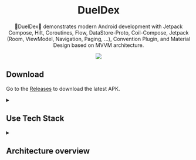 <h1 align="center">DuelDex</h1>

<p align="center">  
🎴DuelDex🎴 demonstrates modern Android development with Jetpack Compose, Hilt, Coroutines, Flow, DataStore-Proto, Coil-Compose, Jetpack (Room, ViewModel, Navigation, Paging, ...), Convention Plugin, and Material Design based on MVVM architecture.
</p>

<p align="center">
<img src="https://github.com/user-attachments/assets/23bb7475-5c35-4879-984e-523788c4de99"/>
</p>

## Download
Go to the [Releases](https://github.com/roswkzm/DuelDex/releases) to download the latest APK.

<details>
<summary><h2>Use Tech Stack</h2></summary>

 - Minimun Sdk Level 26
 - 100% Kotlin & Jetpack Compose
 - Dependency Management
    - Version Catalogs
    - Convention Plugins
 - Dependency Injection
    - Hilt : Google의 Hilt 라이브러리는 Android 애플리케이션에서 종속성 주입(DI)을 간단하게 처리할 수 있다.
    - Hilt Navigation Compose : Hilt와 Jetpack Compose를 연동하기 위한 라이브러리로, 네비게이션 기능과 함께 사용할 수 있다.
 - Asynchronous Operations
    - Coroutines : 비동기 프로그래밍을 위한 Kotlin Coroutines 라이브러리
    - FLow : 비동기 데이터를 스트림 방식으로 처리
 - Networking
    - retrofit2 : Android에서 HTTP 요청을 보내고 API와 통신하기 위한 클라이언트 라이브러리
    - kotlinx-serialization-json : Kotlinx Serialization을 통해 JSON 데이터를 직렬화 및 역직렬화한다.
    - okhttp3 : Retrofit과 함께 사용되는 HTTP 클라이언트 라이브러리이며 logging-interceptor을 위해 사용한다.
    - sandwich : 네트워크 응답을 관리하고 처리하는 Skydoves(엄재웅)의 라이브러리로, Retrofit과 함께 사용됩니다.
 - Image Loading
     - Coil & Coil-Compose : Compose를 사용하여 이미지를 로드하고 표시하기 위한 Kotlin 기반의 라이브러리.
 - Jetpack Libraries 
     - Jetpack Compose : 선언적 UI 개발을 위한 Android의 최신 툴킷
     - Lifecycle : Android 수명 주기를 관찰하고 수명 주기 변경 시 UI 상태를 관리
     - ViewModel : UI 관련 데이터를 관리하고 수명주기를 인식하고 구성 변경을 통해 데이터 생존을 보장
     - Navigation : Hilt Navigation Compose와 함께 사용되어 화면 이동 구현
     - Hilt : Android 애플리케이션에서 종속성 주입(DI) 처리.
     - Room : Android의 SQLite 데이터베이스와 상호작용하는 라이브러리입니다. 데이터베이스를 손쉽게 관리 할 수 있다.
    - DataStore : SharedPreferences를 대체하는 데이터 저장소로, key-value 형식으로 데이터 저장 가능.
    - DataStore-Proto : 프로토콜 버퍼를 사용하여 데이터를 type-safety 하게 저장/관리 한다.
    - Paging-Compose : 대량의 데이터를 효율적으로 로드하고 화면에 표시할 수 있도록 돕는 기능을 제공
 - Other Libraries
    - timber : Android 애플리케이션에서 로깅을 위한 라이브러리
    - splashScreen : Android 12 이상에서 스플래시 화면을 구현하기 위한 라이브러리
    - vico : 차트를 그리기 위한 라이브러리입니다. Compose와 함께 사용
</details>

<details>
<summary><h2>Architecture overview</h2></summary>
 
 <p align="center">
    <img src="https://github.com/user-attachments/assets/f330e8d8-b09f-4b1c-9fb8-bd5f4d9eda36" width="600"/>
 </p>
<h3>DuelDex는 Android 권장 앱 Architecture를 따릅니다.</h3>
 
<h3>Unidirectional Data Flow (UDF)</h3>
<div align="start">
    <img src="https://github.com/user-attachments/assets/5fe8dfc4-b71b-4a89-ac1d-9830be329df9" width="200"/>
</div>
<ul>
    <li>상태 호이스팅(State Hoisting)이라고도 알려진 단방향 데이터 흐름(UDF)은 상태가 하강하고 이벤트가 상승하여 단방향 정보 스트림으로 이어지는 널리 사용되는 아키텍처 패턴입니다.</li>
    <li>Compose는 이 방법론을 사용하여 UI 상태 표현을 담당하는 컴포저블 또는 구성요소를 상태 저장 및 수정을 관리하는 구성요소와 분리합니다.</li>
</ul>
     
<h3>UI Layer</h3>
<div align="start">
    <img src="https://github.com/user-attachments/assets/608eba39-3c71-4a3c-9ff9-84bf022c2542" width="300"/>
</div>
<ul>
    <li>UI Elements: 화면에 데이터를 렌더링하는 UI 요소입니다. Jetpack Compose 기능을 사용하여 UI를 보여줍니다.</li>
    <li>State Holders: 데이터를 보유하고 이를 UI에 노출하며 논리를 처리하는 상태 홀더.</li>
</ul>
 
<h3>Domain Layer</h3>
<div align="start">
    <img src="https://github.com/user-attachments/assets/c19b6816-feb3-4c3f-af0d-72461c0adc64" width="300"/>
</div>
<ul>
    <li>도메인 레이어는 UI와 데이터 레이어 사이에 있는 선택적 레이어입니다.</li>
    <li>도메인 계층은 복잡한 비즈니스 논리 또는 여러 ViewModel에서 재사용되는 간단한 비즈니스 논리를 캡슐화하는 역할을 담당합니다.</li>
    <li>복잡성을 처리하거나 재사용성을 선호하는 등 필요한 경우에만 사용합니다.</li>
</ul>

<h3>Data Layer</h3>
<div align="start">
    <img src="https://github.com/user-attachments/assets/a0db434b-0b22-47ca-af13-d3d6180c32f9" width="300"/>
</div>
<ul>
    <li>앱의 데이터 계층에는 비즈니스 로직이 포함되어 있습니다.</li>
    <li>비즈니스 로직은 앱이 데이터를 생성, 저장 및 변경하는 방법을 결정하는 규칙으로 구성됩니다.</li>
</ul>

<h3>MVVM 디자인 패턴</h3>
<div align="start">
    <img src="https://github.com/user-attachments/assets/732ecdaf-09c7-4fe1-b9d7-67d86d72e65b" width="500"/>
</div>
<ul>
    <li>UI와 비즈니스 로직을 명확하게 분리하고, 테스트 가능성과 코드의 유지보수성을 향상시키는 아키텍처 패턴입니다.</li>
    <li>각 계층의 책임을 명확히 하고, State와 ViewModel을 통해 UI와 데이터의 상태를 효율적으로 동기화합니다.</li>
</ul>

<h3>Single Activity</h3>
<p>네비게이션 관리, 상태 관리, 코드 재사용성, 애니메이션 처리, 유지보수 측면에서 더 효율적이고 일관된 경험을 제공한다. 특히 Jetpack Navigation Component 및 Jetpack Compose와의 통합을 통해 최신 Android 애플리케이션에서 권장되는 아키텍처 패턴입니다.</p>

</details>
